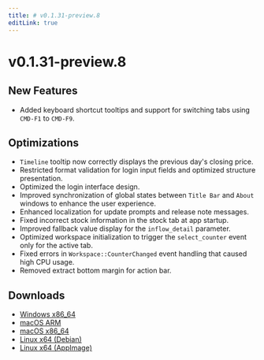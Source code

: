 ```yaml
---
title: # v0.1.31-preview.8
editLink: true
---
```


# v0.1.31-preview.8  <Badge type="warning" text="preview" />

## New Features

- Added keyboard shortcut tooltips and support for switching tabs using `CMD-F1` to `CMD-F9`.

## Optimizations

- `Timeline` tooltip now correctly displays the previous day's closing price.
- Restricted format validation for login input fields and optimized structure presentation.
- Optimized the login interface design.
- Improved synchronization of global states between `Title Bar` and `About` windows to enhance the user experience.
- Enhanced localization for update prompts and release note messages.
- Fixed incorrect stock information in the stock tab at app startup.
- Improved fallback value display for the `inflow_detail` parameter.
- Optimized workspace initialization to trigger the `select_counter` event only for the active tab.
- Fixed errors in `Workspace::CounterChanged` event handling that caused high CPU usage.
- Removed extract bottom margin for action bar.

## Downloads

- [Windows x86_64](https://assets.lbkrs.com/github/release/longbridge-desktop/preview/longbridge-v0.1.31-preview.8-windows-x86_64.zip)
- [macOS ARM](https://assets.lbkrs.com/github/release/longbridge-desktop/preview/longbridge-v0.1.31-preview.8-macos-aarch64.dmg)
- [macOS x86_64](https://assets.lbkrs.com/github/release/longbridge-desktop/preview/longbridge-v0.1.31-preview.8-macos-x86_64.dmg)
- [Linux x64 (Debian)](https://assets.lbkrs.com/github/release/longbridge-desktop/preview/longbridge-v0.1.31-preview.8-linux-x86_64.deb)
- [Linux x64 (AppImage)](https://assets.lbkrs.com/github/release/longbridge-desktop/preview/longbridge-v0.1.31-preview.8-linux-x86_64.AppImage)